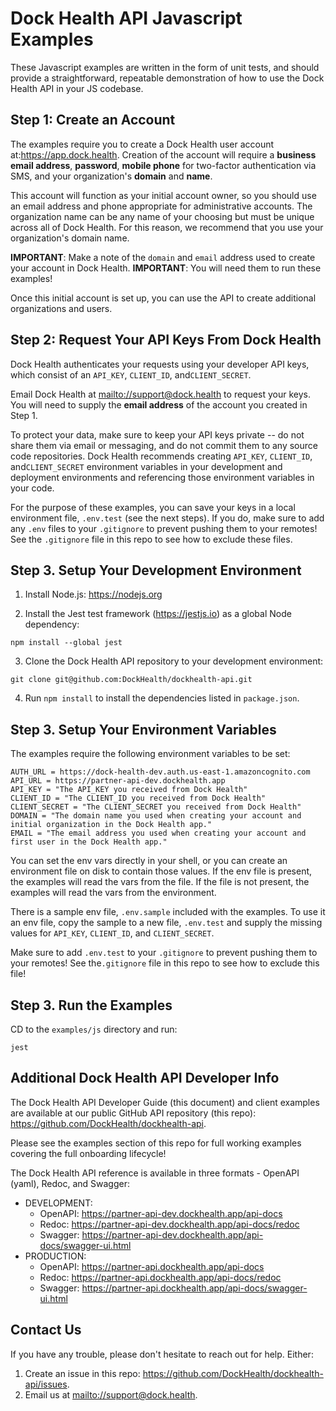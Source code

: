 # Dock Health API Javascript Examples 

These Javascript examples are written in the form of unit tests, and should provide a straightforward, repeatable
demonstration of how to use the Dock Health API in your JS codebase.

## Step 1: Create an Account

The examples require you to create a Dock Health user account at:<https://app.dock.health>. 
Creation of the account will require a **business email address**, **password**, **mobile phone** for two-factor 
authentication via SMS, and your organization's **domain** and **name**.

This account will function as your initial account owner, so you should use an email address and phone appropriate for
administrative accounts. The organization name can be any name of your choosing but must be unique across all of Dock
Health. For this reason, we recommend that you use your organization's domain name.

**IMPORTANT**: Make a note of the `domain` and `email` address used to create your account in Dock Health.
**IMPORTANT**: You will need them to run these examples!

Once this initial account is set up, you can use the API to create additional organizations and users.

## Step 2: Request Your API Keys From Dock Health

Dock Health authenticates your requests using your developer API keys, which consist of an `API_KEY`, `CLIENT_ID`, 
and`CLIENT_SECRET`.

Email Dock Health at <mailto://support@dock.health> to request your keys. 
You will need to supply the **email address** of the account you created in Step 1.

To protect your data, make sure to keep your API keys private -- do not share them via email or messaging, and do not
commit them to any source code repositories. Dock Health recommends creating `API_KEY`, `CLIENT_ID`, and`CLIENT_SECRET`
environment variables in your development and deployment environments and referencing those environment variables in
your code.

For the purpose of these examples, you can save your keys in a local environment file, `.env.test` (see the next steps).
If you do, make sure to add any `.env` files to your `.gitignore` to prevent pushing them to your remotes! See the 
`.gitignore` file in this repo to see how to exclude these files.

## Step 3. Setup Your Development Environment

1. Install Node.js: <https://nodejs.org>
   
2. Install the Jest test framework (<https://jestjs.io>) as a global Node dependency:

```shell
npm install --global jest
```   

3. Clone the Dock Health API repository to your development environment:

```shell
git clone git@github.com:DockHealth/dockhealth-api.git
```

4. Run `npm install` to install the dependencies listed in `package.json`.

## Step 3. Setup Your Environment Variables

The examples require the following environment variables to be set:

```shell
AUTH_URL = https://dock-health-dev.auth.us-east-1.amazoncognito.com
API_URL = https://partner-api-dev.dockhealth.app
API_KEY = "The API_KEY you received from Dock Health"
CLIENT_ID = "The CLIENT_ID you received from Dock Health"
CLIENT_SECRET = "The CLIENT_SECRET you received from Dock Health"
DOMAIN = "The domain name you used when creating your account and initial organization in the Dock Health app."
EMAIL = "The email address you used when creating your account and first user in the Dock Health app."
```

You can set the env vars directly in your shell, or you can create an environment file on disk to contain those values. 
If the env file is present, the examples will read the vars from the file. If the file is not present, the examples
will read the vars from the environment.

There is a sample env file, `.env.sample` included with the examples. To use it an env file, copy the sample to a new 
file, `.env.test` and supply the missing values for `API_KEY`, `CLIENT_ID`, and `CLIENT_SECRET`.

Make sure to add `.env.test` to your `.gitignore` to prevent pushing them to your remotes! See the`.gitignore` file 
in this repo to see how to exclude this file!

## Step 3. Run the Examples

CD to the `examples/js` directory and run:

```shell
jest
```

## Additional Dock Health API Developer Info

The Dock Health API Developer Guide (this document) and client examples are available at our public
GitHub API repository (this repo): <https://github.com/DockHealth/dockhealth-api>.

Please see the examples section of this repo for full working examples covering the full onboarding lifecycle!

The Dock Health API reference is available in three formats - OpenAPI (yaml), Redoc, and Swagger:

- DEVELOPMENT:
  - OpenAPI: <https://partner-api-dev.dockhealth.app/api-docs>
  - Redoc: <https://partner-api-dev.dockhealth.app/api-docs/redoc>
  - Swagger: <https://partner-api-dev.dockhealth.app/api-docs/swagger-ui.html>
- PRODUCTION:
  - OpenAPI: <https://partner-api.dockhealth.app/api-docs>
  - Redoc: <https://partner-api.dockhealth.app/api-docs/redoc>
  - Swagger: <https://partner-api.dockhealth.app/api-docs/swagger-ui.html>

## Contact Us

If you have any trouble, please don't hesitate to reach out for help. Either:

1. Create an issue in this repo: <https://github.com/DockHealth/dockhealth-api/issues>.
2. Email us at <mailto://support@dock.health>. 

